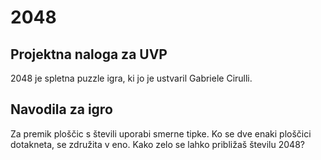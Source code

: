 # 2048

## Projektna naloga za UVP

2048 je spletna puzzle igra, ki jo je ustvaril Gabriele Cirulli.

## Navodila za igro

Za premik ploščic s števili uporabi smerne tipke. Ko se dve enaki ploščici dotakneta, se združita v eno.
Kako zelo se lahko približaš številu 2048?

